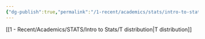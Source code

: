 ```yaml
---
{"dg-publish":true,"permalink":"/1-recent/academics/stats/intro-to-stats/z-distribution/","created":"2024-11-28T16:34:20.417-05:00","updated":"2025-07-07T17:21:02.530-04:00"}
---
```


 
[[1 - Recent/Academics/STATS/Intro to Stats/T distribution\|T distribution]]